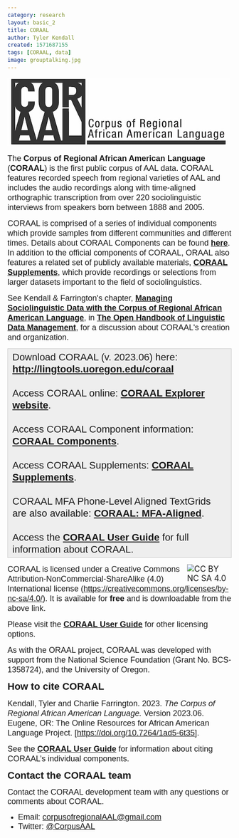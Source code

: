 ```yaml
---
category: research
layout: basic_2
title: CORAAL
author: Tyler Kendall
created: 1571687155
tags: [CORAAL, data]
image: grouptalking.jpg
---
```

<p><img src='assets/img/CORAAL-logo-forweb.jpg' title="CORAAL Logo" /></p>
<p><span style="font-size:18px;"><span style="font-family:Arial,Helvetica,sans-serif;">The <strong>Corpus of Regional African American Language</strong> (<strong>CORAAL</strong>) is the first public corpus of AAL data. CORAAL features recorded speech from regional varieties of AAL and includes the audio recordings along with time-aligned orthographic transcription from over 220 sociolinguistic interviews from speakers born between 1888 and 2005. </span></span></p><p><span style="font-size:18px;"><span style="font-family:Arial,Helvetica,sans-serif;">CORAAL is comprised of a series of individual components which provide samples from different communities and different times. Details about CORAAL Components can be found <strong><a href="/coraal/components">here</a></strong>. In addition to the official components of CORAAL, ORAAL also features a related set of publicly available materials, <strong><a href="coraal/supplements">CORAAL Supplements</a></strong>, which provide recordings or selections from larger datasets important to the field of sociolinguistics.</span></span></p><p><span style="font-size:18px;"><span style="font-family:Arial,Helvetica,sans-serif;">See Kendall &amp; Farrington's chapter, <strong><a href="https://doi.org/10.7551/mitpress/12200.003.0019" target="_blank">Managing Sociolinguistic Data with the Corpus of Regional African American Language</a></strong>, in <strong><a href="https://doi.org/10.7551/mitpress/12200.001.0001" target="_blank">The Open Handbook of Linguistic Data Management</a></strong>, for a discussion about CORAAL's creation and organization.</span></span></p><div style="background:#eeeeee;border:1px solid #cccccc;padding:5px 10px;"><span style="font-size:22px;"><span style="font-family:Arial,Helvetica,sans-serif;">Download CORAAL (v. 2023.06) here: <strong><a href="http://lingtools.uoregon.edu/coraal" target="_blank">http://lingtools.uoregon.edu/coraal</a></strong>&nbsp;<br><br>Access CORAAL online: <strong><a href="http://lingtools.uoregon.edu/coraal/explorer/" target="_blank">CORAAL Explorer website</a></strong>.<br><br>Access CORAAL Component information: <strong><a href="/coraal/components">CORAAL Components</a></strong>.<br><br>Access CORAAL Supplements: <strong><a href="/coraal/supplements">CORAAL Supplements</a></strong>.<br><br>CORAAL MFA Phone-Level Aligned TextGrids are also available: <a href="http://lingtools.uoregon.edu/coraal/aligned/" target="_blank"><strong>CORAAL: MFA-Aligned</strong></a>.<br><br>Access the <strong><a href="http://lingtools.uoregon.edu/coraal/userguide" target="_blank">CORAAL User Guide</a></strong>&nbsp;for full information about CORAAL. </span></span></div><p><span style="font-size:18px;">
<img src='assets/img/by-nc-sa.png' align='right' width='100' alt='CC BY NC SA 4.0' />
<span style="font-family:Arial,Helvetica,sans-serif;">CORAAL is licensed under a Creative Commons Attribution-NonCommercial-ShareAlike (4.0) International license (<a href="https://creativecommons.org/licenses/by-nc-sa/4.0/" target="_blank">https://creativecommons.org/licenses/by-nc-sa/4.0/</a>). It is available for <strong>free</strong> and is downloadable from the above link. </span></span></p><p><span style="font-size:18px;"><span style="font-family:Arial,Helvetica,sans-serif;">Please visit the <strong><a href="http://lingtools.uoregon.edu/coraal/userguide" target="_blank">CORAAL User Guide</a></strong> for other licensing options.</span></span></p><p><span style="font-size:18px;"><span style="font-family:Arial,Helvetica,sans-serif;">As with the ORAAL project, CORAAL was developed with support from the National Science Foundation (Grant No. BCS-1358724), and the University of Oregon.</span></span></p><p><span style="font-family:Trebuchet MS,Helvetica,sans-serif;"><span style="font-size:22px;"><strong>How to cite CORAAL</strong></span></span></p><p><span style="font-size:18px;"><span style="font-family:Arial,Helvetica,sans-serif;">Kendall, Tyler and Charlie Farrington. 2023.&nbsp;<em>The Corpus of Regional African American Language.</em>&nbsp;Version 2023.06. Eugene, OR: The Online Resources for African American Language Project. [<a href="https://doi.org/10.7264/1ad5-6t35">https://doi.org/10.7264/1ad5-6t35</a>].</span></span></p><p><span style="font-size:18px;"><span style="font-family:Arial,Helvetica,sans-serif;">See the <strong><a href="http://lingtools.uoregon.edu/coraal/userguide">CORAAL User Guide</a></strong>&nbsp;for information about citing CORAAL’s individual components.</span></span></p><p><span style="font-family:Trebuchet MS,Helvetica,sans-serif;"><span style="font-size:22px;"><strong>Contact the CORAAL team</strong></span></span></p><p><font size="4" face="Arial, Helvetica, sans-serif">Contact the CORAAL development team with any questions or comments about CORAAL.</font></p><ul><li><font size="4" face="Arial, Helvetica, sans-serif">Email: <a href="mailto:corpusofregionalAAL@gmail.com">corpusofregionalAAL@gmail.com</a></font></li><li><font size="4" face="Arial, Helvetica, sans-serif">Twitter: <a href="https://twitter.com/CorpusAAL" target="_blank">@CorpusAAL</a></font></li></ul>


[def]: raal.github.io/assets/img/CORAAL-logo-forweb.jp